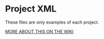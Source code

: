 # Project XML

These files are only examples of each project.

[MORE ABOUT THIS ON THE WIKI](http://riverscapes.northarrowresearch.com/development/xml/Pycharm/)
